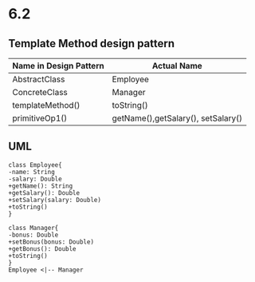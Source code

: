 # 6.2

## Template Method design pattern
|Name in Design Pattern| Actual Name|
|---|---|
|AbstractClass|Employee|
|ConcreteClass|Manager|
|templateMethod()|toString()|
|primitiveOp1()| getName(),getSalary(), setSalary()|

## UML
```puml
class Employee{
-name: String
-salary: Double
+getName(): String
+getSalary(): Double
+setSalary(salary: Double)
+toString()
}

class Manager{
-bonus: Double
+setBonus(bonus: Double)
+getBonus(): Double
+toString()
}
Employee <|-- Manager 
```